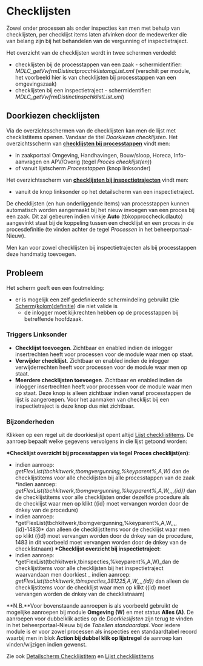 # Checklijsten

Zowel onder processen als onder inspecties kan men met behulp van checklijsten, per checklijst items laten afvinken door de medewerker die van belang zijn bij het behandelen van de vergunning of inspectietraject.

Het overzicht van de checklijsten wordt in twee schermen verdeeld:

- checklijsten bij de processtappen van een zaak - schermidentifier: _MDLC_getVwfrmDistinctprocchklistomgList.xml_ (verschilt per module, het voorbeeld hier is van checklijsten bij processtappen van een omgevingszaak)
- checklijsten bij een inspectietraject - schermidentifier: _MDLC_getVwfrmDistinctinspchklistList.xml_)

## Doorkiezen checklijsten

Via de overzichtsschermen van de checklijsten kan men de lijst met checklistitems openen. Vandaar de titel _Doorkiezen checklijsten_.
Het overzichtsscherm van **[checklijsten bij processtappen](/probleemoplossing/module_overstijgende_schermen/checklijsten/lijst_checklistitems.md)** vindt men:

- in zaakportaal Omgeving, Handhavingen, Bouw/sloop, Horeca, Info-aanvragen en APV/Overig (tegel _Proces checklijst(en)_)
- of vanuit lijstscherm _Processtappen_ (knop linksonder)

Het overzichtsscherm van **[checklijsten bij inspectietrajecten](/probleemoplossing/module_overstijgende_schermen/checklijsten/detail_checklistitem.md)** vindt men:

- vanuit de knop linksonder op het detailscherm van een inspectietraject.

De checklijsten (en hun onderliggende items) van processtappen kunnen automatisch worden aangemaakt bij het nieuw invoegen van een proces bij een zaak. Dit zal gebeuren indien vinkje **Auto** (tbkopproccheck.dlauto) aangevinkt staat bij de koppeling tussen een checklijst en een proces in de procesdefinitie (te vinden achter de tegel _Processen_ in het beheerportaal-Nieuw).

Men kan voor zowel checklijsten bij inspectietrajecten als bij processtappen deze handmatig toevoegen.

## Probleem

Het scherm geeft een een foutmelding:

- er is mogelijk een zelf gedefinieerde schermindeling gebruikt (zie [Scherm(kolom)definitie](/instellen_inrichten/schermdefinitie/README.md)) die niet valide is
  - de inlogger moet kijkrechten hebben op de processtappen bij betreffende hoofdzaak.

### Triggers Linksonder

- **Checklijst toevoegen**. Zichtbaar en enabled indien de inlogger insertrechten heeft voor processen voor de module waar men op staat.
- **Verwijder checklijst**. Zichtbaar en enabled indien de inlogger verwijderrechten heeft voor processen voor de module waar men op staat.
- **Meerdere checklijsten toevoegen**. Zichtbaar en enabled indien de inlogger insertrechten heeft voor processen voor de module waar men op staat. Deze knop is alleen zichtbaar indien vanaf processtappen de lijst is aangeroepen. Voor het aanmaken van checklijst bij een inspectietraject is deze knop dus niet zichtbaar.

### Bijzonderheden

Klikken op een regel uit de doorkieslijst opent altijd [Lijst checklijstitems](/probleemoplossing/module_overstijgende_schermen/checklijsten/lijst_checklistitems.md). De aanroep bepaalt welke gegevens vervolgens in die lijst getoond worden:

**\*Checklijst overzicht bij processtappen via tegel Proces checklijst(en)**:
- indien aanroep: *getFlexList(tbchkitwerk,tbomgvergunning,%keyparent%,A,W)* dan de checklijstitems voor alle checklijsten bij alle processtappen van de zaak
*indien aanroep: _getFlexList(tbchkitwerk,tbomgvergunning,%keyparent%,A,W,,,,{id})_ dan de checklijstitems voor alle checklijsten onder dezelfde procedure als de checklijst waar men op klikt ({id} moet vervangen worden door de dnkey van de procedure)
- indien aanroep: *getFlexList(tbchkitwerk,tbomgvergunning,%keyparent%,A,W,,,,{id}-1483)\* dan alleen de checklijstitems voor de checklijst waar men op klikt ({id} moet vervangen worden door de dnkey van de procedure, 1483 in dit voorbeeld moet vervangen worden door de dnkey van de checklistnaam)
**\*Checklijst overzicht bij inspectietraject**:
- indien aanroep: *getFlexList(tbchkitwerk,tbinspecties,%keyparent%,A,W)_dan de checklijstitems voor alle checklijsten bij het inspectietraject waarvandaan men doorkiest
_ indien aanroep: _getFlexList(tbchkitwerk,tbinspecties,381225,A,W,,,,{id})_ dan alleen de checklijstitems voor de checklijst waar men op klikt ({id} moet vervangen worden de dnkey van de checklistnaam)

**N.B.**Voor bovenstaande aanroepen is als voorbeeld gebruikt de mogelijke aanroepen bij module **Omgeving (W)** en met status **Alles (A)**. De aanroepen voor dubbelklik acties op de _Doorkieslijsten_ zijn terug te vinden in het beheerportaal-Nieuw bij de _Tabellen standaardapi_. Voor iedere module is er voor zowel processen als inspecties een standaardtabel record waarbij men in blok **Action bij dubbel klik op lijstregel** de aanroep kan vinden/wijzigen indien gewenst.

Zie ook [Detailscherm Checklijstitem](/probleemoplossing/module_overstijgende_schermen/checklijsten/detail_checklistitem.md) en [Lijst checklijstitems](/probleemoplossing/module_overstijgende_schermen/checklijsten/lijst_checklistitems.md)
